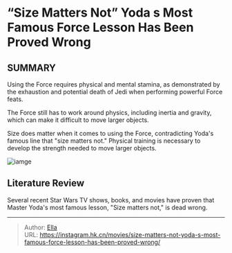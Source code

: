 # “Size Matters Not” Yoda s Most Famous Force Lesson Has Been Proved Wrong


## SUMMARY 


 

Using the Force requires physical and mental stamina, as demonstrated by the exhaustion and potential death of Jedi when performing powerful Force feats.
            
The Force still has to work around physics, including inertia and gravity, which can make it difficult to move larger objects.
            
Size does matter when it comes to using the Force, contradicting Yoda&#39;s famous line that &#34;size matters not.&#34; Physical training is necessary to develop the strength needed to move larger objects.
            


![iamge](https://static1.srcdn.com/wordpress/wp-content/uploads/2022/12/star-wars-master-yoda-and-lightsaber.jpg)

## Literature Review
Several recent Star Wars TV shows, books, and movies have proven that Master Yoda&#39;s most famous lesson, &#34;Size matters not,&#34; is dead wrong.




---

> Author: [Ella](https://instagram.hk.cn/)  
> URL: https://instagram.hk.cn/movies/size-matters-not-yoda-s-most-famous-force-lesson-has-been-proved-wrong/  

